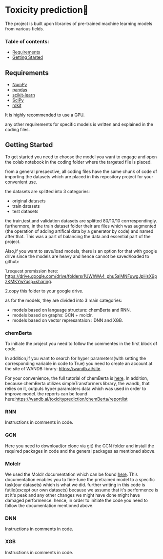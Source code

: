 ﻿# Toxicity prediction🧪

The project is built upon libraries of pre-trained machine learning models from various fields.

### Table of contents:

- [Requirements](#requirements)
- [Getting Started](#getting-started)

## Requirements
- [NumPy](https://numpy.org/)
- [pandas](http://pandas.pydata.org/)
- [scikit-learn](https://scikit-learn.org/stable/)
- [SciPy](https://www.scipy.org/)
- [rdkit](https://www.rdkit.org/)

It is highly recommended to use a GPU.

any other requirements for specific models is written and explained in the coding files.

## Getting Started
To get started you need to choose the model you want to engage and open the colab notebook in the coding folder where the targeted file is placed.

from a general prespective, all coding files have the same chunk of code of importing the datasets which are placed in this repository project for your convenient use.

the datasets are splitted into 3 categories:
- original datasets
- train datasets
- test datasets

the train,test,and validation datasets are splitted 80/10/10 corrrespondingly. furthermore, in the train dataset folder their are files which was augmented (the operation of adding artifical data by a generator by code) and named after that. This was a part of balancing the data and essential part of the project. 

Also,if you want to save/load models, there is an option for that with google drive since the models are heavy and hence cannot be saved/loaded to github:

1.request premission here: https://drive.google.com/drive/folders/1UWhWA4_phu5alMNFuwgJpHsX9pzKMKYw?usp=sharing.

2.copy this folder to your google drive.

as for the models, they are divided into 3 main categories:
- models based on language structure: chemBerta and RNN.
- models based on graphs: GCN + molclr.
- models based on vector represantaion : DNN and XGB.
  
### chemBerta
To initiate the project you need to follow the commentes in the first block of code.

In addition,if you want to search for hyper parameters(with setting the corresponding variable in code to True) you need to create an account at the site of WANDB library: https://wandb.ai/site.

For your convenience, the full tutorial of chemBerta is [here](https://github.com/deepchem/deepchem/blob/master/examples/tutorials/Transfer_Learning_With_ChemBERTa_Transformers.ipynb).
In addition, because chemBerta utilizes simpleTransformers library, the wandb, that relies on it, outputs hyper paramaters data which was used in order to improve model.
the reports can be found here:https://wandb.ai/toxicityprediction/chemBerta/reportlist



### RNN
Instructions in comments in code.

### GCN
Here you need to download(or clone via git) the GCN folder and install the required packages in code and the general packages as mentioned above.

### Molclr
We used the Molclr documentation which can be found [here](https://github.com/yuyangw/MolCLR).
This documentation enables you to fine-tune the pretrained model to a specific task(our datasets) which is what we did.
further writing in this code is futile(except our own datasets) because we assume that it's performence is at it's peak and any other changes we might have done might have damaged performence. hence, in order to initiate the code you need to follow the documentation mentioned above.

### DNN
Instructions in comments in code.

### XGB
Instructions in comments in code.





  
